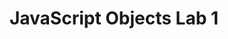 ---
title:				"JavaScript Objects Lab 1"
url: 			
name: 				"JS Objects Lab 1"
description: 		"In this exercise an object will be created using literal notation and properties and methods added to the object. These properties and methods will be accessed to update a web page."
short-description: 	"Create/manipulate objects with literal notation"
resource-link:		"/assets/courses/c50141/javascript-objects-lab-1"
resource-hash:		"javascript-objects-lab-1"
img-src-dir:		/img/50141/
---